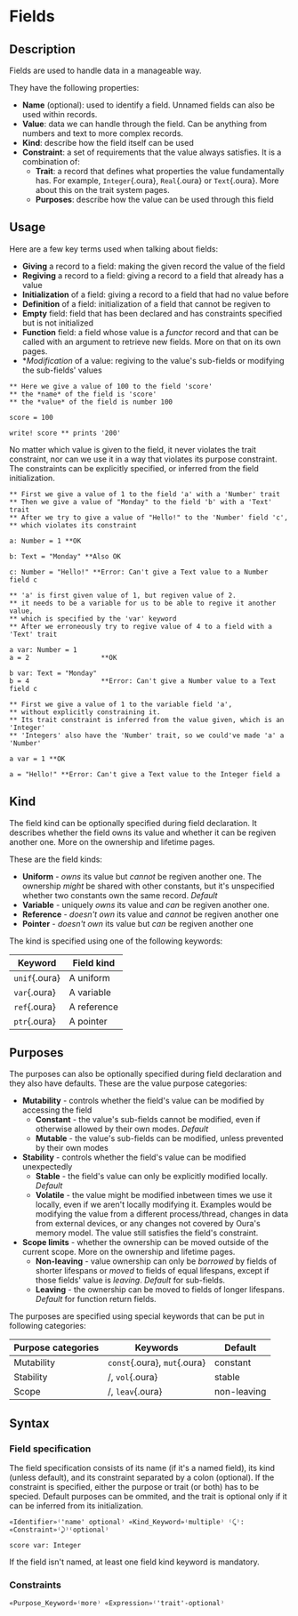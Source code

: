 

# Fields

## Description

Fields are used to handle data in a manageable way.

They have the following properties:

- **Name** (optional): used to identify a field. Unnamed fields can also be used within records.
- **Value**: data we can handle through the field. Can be anything from numbers and text to more complex records.
- **Kind**: describe how the field itself can be used
- **Constraint**: a set of requirements that the value always satisfies. It is a combination of:
    - **Trait**: a record that defines what properties the value fundamentally has.
        For example, `Integer`{.oura}, `Real`{.oura} or `Text`{.oura}.
        More about this on the trait system pages.
    - **Purposes**: describe how the value can be used through this field 

## Usage

Here are a few key terms used when talking about fields:

- **Giving** a record to a field: making the given record the value of the field
- **Regiving** a record to a field: giving a record to a field that already has a value
- **Initialization** of a field: giving a record to a field that had no value before
- **Definition** of a field: initialization of a field that cannot be regiven to
- **Empty** field: field that has been declared and has constraints specified but is not initialized
- **Function** field: a field whose value is a *functor* record
    and that can be called with an argument to retrieve new fields.
    More on that on its own pages.
- **Modification* of a value: regiving to the value's sub-fields or modifying the sub-fields' values

```{.oura caption="A simple named field"}
** Here we give a value of 100 to the field 'score'
** the *name* of the field is 'score'
** the *value* of the field is number 100

score = 100

write! score ** prints '200'

```

No matter which value is given to the field, it never violates the trait constraint, 
nor can we use it in a way that violates its purpose constraint.
The constraints can be explicitly specified, or inferred from the field initialization.

```{.oura caption="Constraint violation"}
** First we give a value of 1 to the field 'a' with a 'Number' trait
** Then we give a value of "Monday" to the field 'b' with a 'Text' trait
** After we try to give a value of "Hello!" to the 'Number' field 'c',
** which violates its constraint

a: Number = 1 **OK

b: Text = "Monday" **Also OK

c: Number = "Hello!" **Error: Can't give a Text value to a Number field c
```

```{.oura caption="Regiving and constraints"}
** 'a' is first given value of 1, but regiven value of 2.
** it needs to be a variable for us to be able to regive it another value,
** which is specified by the 'var' keyword
** After we erroneously try to regive value of 4 to a field with a 'Text' trait

a var: Number = 1
a = 2                  **OK

b var: Text = "Monday"
b = 4                  **Error: Can't give a Number value to a Text field c
```

```{.oura caption="Inferrence and violation"}
** First we give a value of 1 to the variable field 'a', 
** without explicitly constraining it.
** Its trait constraint is inferred from the value given, which is an 'Integer'
** 'Integers' also have the 'Number' trait, so we could've made 'a' a 'Number'

a var = 1 **OK

a = "Hello!" **Error: Can't give a Text value to the Integer field a
```

## Kind

The field kind can be optionally specified during field declaration.
It describes whether the field owns its value and whether it can be regiven another one. More on the ownership and lifetime pages.

These are the field kinds:

- **Uniform** - *owns* its value but *cannot* be regiven another one.
    The ownership *might* be shared with other constants, but it's unspecified whether two constants own the same record. *Default*
- **Variable** - uniquely *owns* its value and *can* be regiven another one.
- **Reference** - *doesn't own* its value and *cannot* be regiven another one
- **Pointer** - *doesn't own* its value but *can* be regiven another one

The kind is specified using one of the following keywords:

| Keyword       | Field kind  |
| ------------- | ----------- |
| `unif`{.oura} | A uniform   |
| `var`{.oura}  | A variable  |
| `ref`{.oura}  | A reference |
| `ptr`{.oura}  | A pointer   |

## Purposes

The purposes can also be optionally specified during field declaration and they also have defaults. 
These are the value purpose categories:

- **Mutability** - controls whether the field's value can be modified by accessing the field
    - **Constant** - the value's sub-fields cannot be modified, even if otherwise allowed by their own modes. *Default*
    - **Mutable** - the value's sub-fields can be modified, unless prevented by their own modes
- **Stability** - controls whether the field's value can be modified unexpectedly
    - **Stable** - the field's value can only be explicitly modified locally. *Default*
    - **Volatile** - the value might be modified inbetween times we use it locally, even if we aren't locally modifying it.
        Examples would be modifying the value from a different process/thread,
        changes in data from external devices, or any changes not covered by Oura's memory model.
        The value still satisfies the field's constraint.
- **Scope limits** - whether the ownership can be moved outside of the current scope. More on the ownership and lifetime pages.
    - **Non-leaving** - value ownership can only be *borrowed* by fields of shorter lifespans 
        or *moved* to fields of equal lifespans,
        except if those fields' value is *leaving*.
        *Default* for sub-fields.
    - **Leaving** - the ownership can be moved to fields of longer lifespans.
        *Default* for function return fields.


The purposes are specified using special keywords that can be put in following categories:

| Purpose categories | Keywords                     | Default     |
| ------------------ | ---------------------------  | -------     |
| Mutability         | `const`{.oura}, `mut`{.oura} | constant    |
| Stability          | /, `vol`{.oura}              | stable      |
| Scope              | /, `leav`{.oura}             | non-leaving |

## Syntax

### Field specification

The field specification consists of its name (if it's a named field), its kind (unless default),
and its constraint separated by a colon (optional).
If the constraint is specified, either the purpose or trait (or both) has to be specied.
Default purposes can be ommited, and the trait is optional only if it can be inferred from its initialization.

```{.ouraspec caption="Syntax" }
«Identifier»⁽'name' optional⁾ «Kind_Keyword»⁽multiple⁾ ⁽⤹⁾: «Constraint»⁽⤸⁾⁽optional⁾
```

```{.ouraspec caption="Example" }
score var: Integer
```

If the field isn't named, at least one field kind keyword is mandatory.

### Constraints

```{.ouraspec caption="Syntax" }
«Purpose_Keyword»⁽more⁾ «Expression»⁽'trait'-optional⁾
```